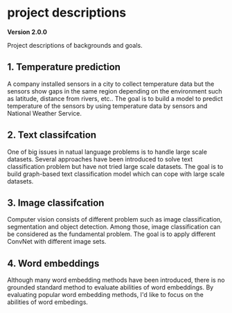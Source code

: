# project descriptions

**Version 2.0.0**

Project descriptions of backgrounds and goals. 

## 1. Temperature prediction

A company installed sensors in a city to collect temperature data but the sensors show gaps in the same region depending on the environment such as latitude, distance from rivers, etc.. The goal is to build a model to predict temperature of the sensors by using temperature data by sensors and National Weather Service. 

## 2. Text classifcation

One of big issues in natual language problems is to handle large scale datasets. Several approaches have been introduced to solve text classification problem but have not tried large scale datasets. The goal is to build graph-based text classification model which can cope with large scale datasets. 

## 3. Image classifcation

Computer vision consists of different problem such as image classification, segmentation and object detection. Among those, image classification can be considered as the fundamental problem. The goal is to apply different ConvNet with different image sets. 

## 4. Word embeddings

Although many word embedding methods have been introduced, there is no grounded standard method to evaluate abilities of word embeddings. By evaluating popular word embedding methods, I'd like to focus on the abilities of word embedings. 

